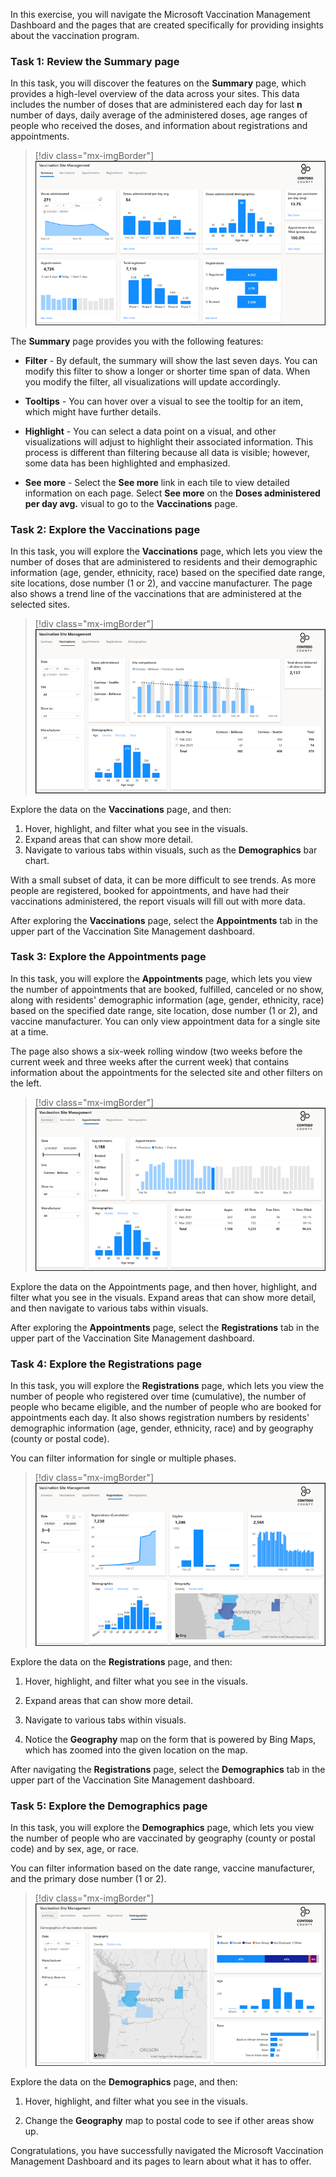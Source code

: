 In this exercise, you will navigate the Microsoft Vaccination Management Dashboard and the pages that are created specifically for providing insights about the vaccination program.

### Task 1: Review the Summary page

In this task, you will discover the features on the **Summary** page, which provides a high-level overview of the data across your sites. This data includes the number of doses that are administered each day for last **n** number of days, daily average of the administered doses, age ranges of people who received the doses, and information about registrations and appointments.

> [!div class="mx-imgBorder"]
> [![Screenshot of the Summary page of the Vaccination Site Management dashboard.](../media/24-summary.png)](../media/24-summary.png)

The **Summary** page provides you with the following features:

- **Filter** - By default, the summary will show the last seven days. You can modify this filter to show a longer or shorter time span of data. When you modify the filter, all visualizations will update accordingly.

- **Tooltips** - You can hover over a visual to see the tooltip for an item, which might have further details.

- **Highlight** - You can select a data point on a visual, and other visualizations will adjust to highlight their associated information. This process is different than filtering because all data is visible; however, some data has been highlighted and emphasized.

- **See more** - Select the **See more** link in each tile to view detailed information on each page. Select **See more** on the **Doses administered per day avg.** visual to go to the **Vaccinations** page.

### Task 2: Explore the Vaccinations page

In this task, you will explore the **Vaccinations** page, which lets you view the number of doses that are administered to residents and their demographic information (age, gender, ethnicity, race) based on the specified date range, site locations, dose number (1 or 2), and vaccine manufacturer. The page also shows a trend line of the vaccinations that are administered at the selected sites.

> [!div class="mx-imgBorder"]
> [![Screenshot of the Vaccinations page.](../media/25-vaccination-page.png)](../media/25-vaccination-page.png)

Explore the data on the **Vaccinations** page, and then: 

1. Hover, highlight, and filter what you see in the visuals. 
2. Expand areas that can show more detail. 
3. Navigate to various tabs within visuals, such as the **Demographics** bar chart.

With a small subset of data, it can be more difficult to see trends. As more people are registered, booked for appointments, and have had their vaccinations administered, the report visuals will fill out with more data.

After exploring the **Vaccinations** page, select the **Appointments** tab in the upper part of the Vaccination Site Management dashboard.

### Task 3: Explore the Appointments page

In this task, you will explore the **Appointments** page, which lets you view the number of appointments that are booked, fulfilled, canceled or no show, along with residents' demographic information (age, gender, ethnicity, race) based on the specified date range, site location, dose number (1 or 2), and vaccine manufacturer. You can only view appointment data for a single site at a time.

The page also shows a six-week rolling window (two weeks before the current week and three weeks after the current week) that contains information about the appointments for the selected site and other filters on the left.

> [!div class="mx-imgBorder"]
> [![Screenshot of the Appointments page.](../media/26-appointment-page.png)](../media/26-appointment-page.png)

Explore the data on the Appointments page, and then hover, highlight, and filter what you see in the visuals. Expand areas that can show more detail, and then navigate to various tabs within visuals.

After exploring the **Appointments** page, select the **Registrations** tab in the upper part of the Vaccination Site Management dashboard.

### Task 4: Explore the Registrations page

In this task, you will explore the **Registrations** page, which lets you view the number of people who registered over time (cumulative), the number of people who became eligible, and the number of people who are booked for appointments each day. It also shows registration numbers by residents' demographic information (age, gender, ethnicity, race) and by geography (county or postal code).

You can filter information for single or multiple phases.

> [!div class="mx-imgBorder"]
> [![Screenshot of the Registrations page.](../media/27-registration-page.png)](../media/27-registration-page.png)

Explore the data on the **Registrations** page, and then: 

1. Hover, highlight, and filter what you see in the visuals.

2. Expand areas that can show more detail. 

3. Navigate to various tabs within visuals.

4.  Notice the **Geography** map on the form that is powered by Bing Maps, which has zoomed into the given location on the map.

After navigating the **Registrations** page, select the **Demographics** tab in the upper part of the Vaccination Site Management dashboard.

### Task 5: Explore the Demographics page

In this task, you will explore the **Demographics** page, which lets you view the number of people who are vaccinated by geography (county or postal code) and by sex, age, or race.

You can filter information based on the date range, vaccine manufacturer, and the primary dose number (1 or 2).

> [!div class="mx-imgBorder"]
> [![Screenshot of the Demographics page.](../media/28-demographic-page.png)](../media/28-demographic-page.png)

Explore the data on the **Demographics** page, and then:

1. Hover, highlight, and filter what you see in the visuals.

2.  Change the **Geography** map to postal code to see if other areas show up.

Congratulations, you have successfully navigated the Microsoft Vaccination Management Dashboard and its pages to learn about what it has to offer.
